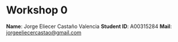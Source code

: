 # Workshop 0
**Name**: Jorge Eliecer Castaño Valencia
**Student ID**: A00315284
**Mail**: jorgeeliecercastao@gmail.com
